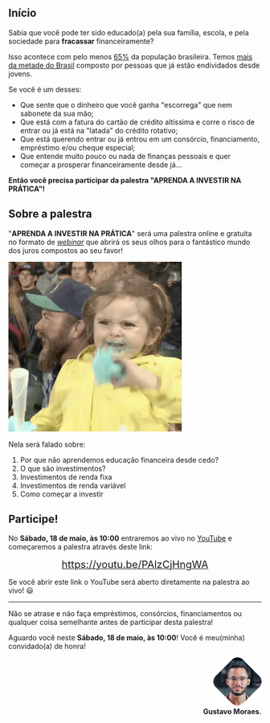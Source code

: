 ## Início

Sabia que você pode ter sido educado(a) pela sua família, escola, e pela sociedade para **fracassar** financeiramente?

Isso acontece com pelo menos [65%](https://exame.abril.com.br/seu-dinheiro/brasil-e-o-74o-em-ranking-global-de-educacao-financeira) da população brasileira. Temos [mais da metade do Brasil](http://agenciabrasil.ebc.com.br/economia/noticia/2019-03/endividamento-e-inadimplencia-das-familias-crescem-em-janeiro) composto por pessoas que já estão endividados desde jovens.

Se você é um desses:

* Que sente que o dinheiro que você ganha "escorrega" que nem sabonete da sua mão;
* Que está com a fatura do cartão de crédito altíssima e corre o risco de entrar ou já está na "latada" do crédito rotativo;
* Que está querendo entrar ou já entrou em um consórcio, financiamento, empréstimo e/ou cheque especial;
* Que entende muito pouco ou nada de finanças pessoais e quer começar a prosperar financeiramente desde já...

**Então você precisa participar da palestra "APRENDA A INVESTIR NA PRÁTICA"!**

## Sobre a palestra

"**APRENDA A INVESTIR NA PRÁTICA**" será uma palestra online e gratuita no formato de [_webinar_](https://pt.m.wikipedia.org/wiki/Webinar) que abrirá os seus olhos para o fantástico mundo dos juros compostos ao seu favor!

![excited](assets/images/excited.gif)

Nela será falado sobre:

1. Por que não aprendemos educação financeira desde cedo?
2. O que são investimentos?
3. Investimentos de renda fixa
4. Investimentos de renda variável
5. Como começar a investir

## Participe!

No **Sábado, 18 de maio, às 10:00** entraremos ao vivo no [YouTube](https://www.youtube.com) e começaremos a palestra através deste link:

[<center><big><big>https://youtu.be/PAlzCjHngWA</big></big></center>](https://youtu.be/PAlzCjHngWA)

Se você abrir este link o YouTube será aberto diretamente na palestra ao vivo! 😃

------------

Não se atrase e não faça empréstimos, consórcios, financiamentos ou qualquer coisa semelhante antes de participar desta palestra!

Aguardo você neste **Sábado, 18 de maio, às 10:00**! Você é meu(minha) convidado(a) de honra!

<p style="text-align: right;">
	<img src="assets/images/gustavo_moraes_profile_photo.png" alt="gustavo_moraes_profile_photo" width="96">
	<br>
	<b>Gustavo Moraes.<b>
